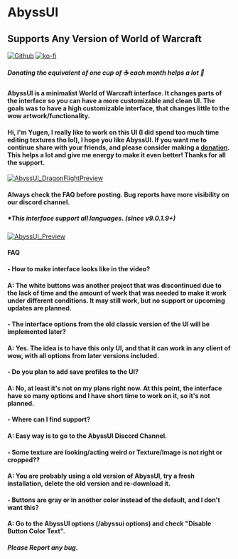 # AbyssUI
## Supports Any Version of World of Warcraft
[![Github](https://img.shields.io/static/v1?label=Github&message=Follow&color=e64413&logo=git&link=https://github.com/YugenMori/AbyssUI)](https://github.com/YugenMori/AbyssUI)
[![ko-fi](https://ko-fi.com/img/githubbutton_sm.svg)](https://ko-fi.com/yugensan)
##### Donating the equivalent of one cup of ☕ each month helps a lot 💛

#### AbyssUI is a minimalist World of Warcraft interface. It changes parts of the interface so you can have a more customizable and clean UI. The goals was to have a high customizable interface, that changes little to the wow artwork/functionality.

#### Hi, I'm Yugen, I really like to work on this UI (I did spend too much time editing textures tho lol), I hope you like AbyssUI. If you want me to continue share with your friends, and please consider making a [donation](https://ko-fi.com/yugensan). This helps a lot and give me energy to make it even better! Thanks for all the support.
[![AbyssUI_DragonFlightPreview](https://cdn.discordapp.com/attachments/740267120956276764/1023649729583783996/WoWScrnShot_092522_143244.jpg)](https://ko-fi.com/yugensan)
#### Always check the FAQ before posting. Bug reports have more visibility on our discord channel.
##### *This interface support all languages. (since v9.0.1.9+)
[![AbyssUI_Preview](https://cdn.discordapp.com/attachments/740267120956276764/764559551495274536/abyssui_preview.png)](https://youtu.be/7nDiqznBVds)
#### FAQ
#### - How to make interface looks like in the video?
#### A: The white buttons was another project that was discontinued due to the lack of time and the amount of work that was needed to make it work under different conditions. It may still work, but no support or upcoming updates are planned.

#### - The interface options from the old classic version of the UI will be implemented later?
#### A: Yes. The idea is to have this only UI, and that it can work in any client of wow, with all options from later versions included.

#### - Do you plan to add save profiles to the UI?
#### A: No, at least it's not on my plans right now. At this point, the interface have so many options and I have short time to work on it, so it's not planned.

#### - Where can I find support?
#### A: Easy way is to go to the AbyssUI Discord Channel.

#### - Some texture are looking/acting weird or Texture/Image is not right or cropped??
#### A: You are probably using a old version of AbyssUI, try a fresh installation, delete the old version and re-download it.

#### - Buttons are gray or in another color instead of the default, and I don't want this?
#### A: Go to the AbyssUI options (/abyssui options) and check "Disable Button Color Text".

##### Please Report any bug.
